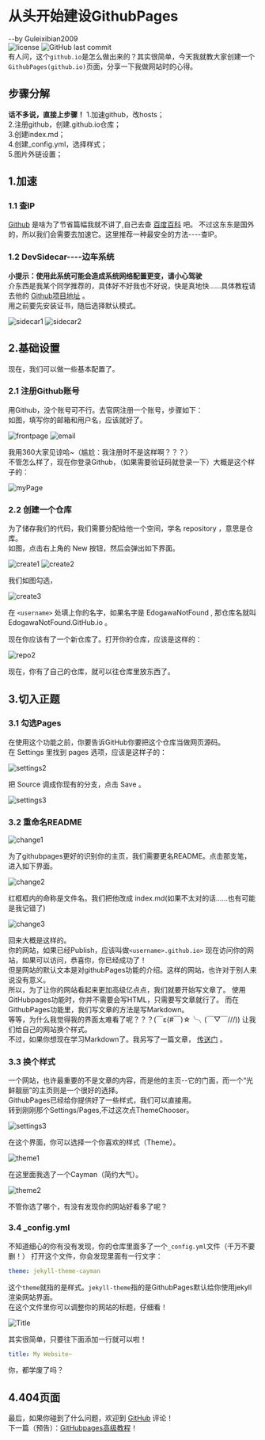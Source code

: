 # 从头开始建设GithubPages
--by Guleixibian2009  
![license](https://img.shields.io/github/license/Guleixibian2009/guleixibian2009.github.io)
![GitHub last commit](https://img.shields.io/github/last-commit/Guleixibian2009/guleixibian2009.github.io)  
有人问，这个`github.io`是怎么做出来的？其实很简单，今天我就教大家创建一个`GithubPages(github.io)`页面，分享一下我做网站时的心得。

## 步骤分解
__话不多说，直接上步骤！__
1.加速github，改hosts；   
2.注册github，创建<username>.github.io仓库；<br />
3.创建index.md；<br />
4.创建_config.yml，选择样式；<br />
5.图片外链设置； <br />

## 1.加速

### 1.1 查IP

[Github](https://github.com) 是啥为了节省篇幅我就不讲了,自己去查 [百度百科](https://baike.baidu.com/item/Github/10145341?fr=aladdin) 吧。
不过这东东是国外的，所以我们会需要去加速它。这里推荐一种最安全的方法----查IP。
  

### 1.2 DevSidecar----边车系统

 **小提示：使用此系统可能会造成系统网络配置更变，请小心驾驶**  
 介东西是我某个同学推荐的，具体好不好我也不好说，快是真地快......具体教程请去他的 [Github项目地址](https://github.com/docmirror/dev-sidecar) 。  
 用之前要先安装证书，随后选择默认模式。  

![sidecar1](https://guleixibian2009.github.io/Source/Pics/Code/Github/01/sidecar1.png)
![sidecar2](https://guleixibian2009.github.io/Source/Pics/Code/Github/01/sidecar2.png)

## 2.基础设置
现在，我们可以做一些基本配置了。

### 2.1 注册Github账号
用Github，没个账号可不行。去官网注册一个账号，步骤如下：  
如图，填写你的邮箱和用户名，应该就好了。

![frontpage](https://guleixibian2009.github.io/Source/Pics/Code/Github/01/frontpage.png)
![email](https://guleixibian2009.github.io/Source/Pics/Code/Github/01/email.png)

我用360大家见谅哈~（尴尬：我注册时不是这样啊？？？）  
不管怎么样了，现在你登录Github，（如果需要验证码就登录一下）大概是这个样子的：  

![myPage](https://guleixibian2009.github.io/Source/Pics/Code/Github/01/myPage.png)

### 2.2 创建一个仓库
为了储存我们的代码，我们需要分配给他一个空间，学名 repository ，意思是仓库。  
如图，点击右上角的 New 按钮，然后会弹出如下界面。

![create1](https://guleixibian2009.github.io/Source/Pics/Code/Github/01/create1.png)
![create2](https://guleixibian2009.github.io/Source/Pics/Code/Github/01/create2.png)

我们如图勾选，

![create3](https://guleixibian2009.github.io/Source/Pics/Code/Github/01/create3.png)

在 `<username>` 处填上你的名字，如果名字是 EdogawaNotFound , 那仓库名就叫  
EdogawaNotFound.GitHub.io 。 

现在你应该有了一个新仓库了。打开你的仓库，应该是这样的：

![repo2](https://guleixibian2009.github.io/Source/Pics/Code/Github/01/repo2.png)

现在，你有了自己的仓库，就可以往仓库里放东西了。

## 3.切入正题

### 3.1 勾选Pages

在使用这个功能之前，你要告诉GitHub你要把这个仓库当做网页源码。  
在 Settings 里找到 pages 选项，应该是这样子的：

![settings2](https://guleixibian2009.github.io/Source/Pics/Code/Github/01/settings2.png)

把 Source 调成你现有的分支，点击 Save 。  

![settings3](https://guleixibian2009.github.io/Source/Pics/Code/Github/01/settings3.png)

### 3.2 重命名README

![change1](https://guleixibian2009.github.io/Source/Pics/Code/Github/01/change1.png)

为了githubpages更好的识别你的主页，我们需要更名README。点击那支笔，进入如下界面。

![change2](https://guleixibian2009.github.io/Source/Pics/Code/Github/01/change2.png)

红框框内的命称是文件名。我们把他改成 index.md(如果不太对的话......也有可能是我记错了)

![change3](https://guleixibian2009.github.io/Source/Pics/Code/Github/01/change3.png)

回来大概是这样的。  
你的网站，如果已经Publish，应该叫做`<username>.github.io>`
现在访问你的网站，如果可以访问，恭喜你，你已经成功了！  
但是网站的默认文本是对githubPages功能的介绍。这样的网站，也许对于别人来说没有意义。  
所以，为了让你的网站看起来更加高级亿点点，我们就要开始写文章了。
使用GitHubpages功能时，你并不需要会写HTML，只需要写文章就行了。 而在GithubPages功能里，我们写文章的方法是写Markdown。  
等等，为什么我觉得我的界面太难看了呢？？？(￣ε(#￣)☆╰╮(￣▽￣///))
让我们给自己的网站换个样式。  
不过，如果你想现在学习Markdown了。我另写了一篇文章， [传送门](https://guleixibian2009.github.io/Code/Markdown/01/) 。  

### 3.3 换个样式

一个网站，也许最重要的不是文章的内容，而是他的主页--它的门面，而一个“光鲜靓丽”的主页则是一个很好的选择。  
GithubPages已经给你提供好了一些样式，我们可以直接用。  
转到刚刚那个Settings/Pages,不过这次点ThemeChooser。

![settings3](https://guleixibian2009.github.io/Source/Pics/Code/Github/01/settings3.png)

在这个界面，你可以选择一个你喜欢的样式（Theme）。

![theme1](https://guleixibian2009.github.io/Source/Pics/Code/Github/01/theme1.png)

在这里面我选了一个Cayman（简约大气）。

![theme2](https://guleixibian2009.github.io/Source/Pics/Code/Github/01/theme2.png)

不管你选了哪个，有没有发现你的网站好看多了呢？ 

### 3.4 _config.yml
不知道细心的你有没有发现，你的仓库里面多了一个`_config.yml`文件（千万不要删！）
打开这个文件，你会发现里面有一行文字：
```yml
theme: jekyll-theme-cayman
```
这个`theme`就指的是样式。`jekyll-theme`指的是GithubPages默认给你使用jekyll渲染网站界面。  
在这个文件里你可以调整你的网站的标题，仔细看！

![Title](https://guleixibian2009.github.io/Source/Pics/Code/Github/01/Title.png)

其实很简单，只要往下面添加一行就可以啦！
```yml
title: My Website~
```
你，都学废了吗？

## 4.404页面

最后，如果你碰到了什么问题，欢迎到 [GitHub](https://github.com/Guleixibian2009/guleixibian2009.github.io/issues/2) 评论！  
下一篇（预告）：[GitHubpages高级教程](https://guleixibian2009.github.io/Code/Github/02)！  


